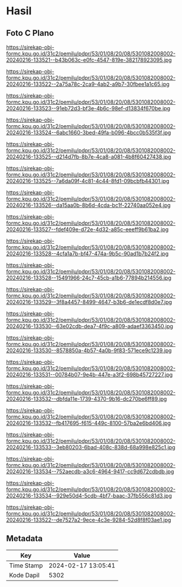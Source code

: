 # Hasil

## Foto C Plano

https://sirekap-obj-formc.kpu.go.id/31c2/pemilu/pdpr/53/01/08/20/08/5301082008002-20240216-133521--b43b063c-e0fc-4547-819e-382178923095.jpg

https://sirekap-obj-formc.kpu.go.id/31c2/pemilu/pdpr/53/01/08/20/08/5301082008002-20240216-133522--2a75a78c-2ca9-4ab2-a9b7-30fbee1a1c65.jpg

https://sirekap-obj-formc.kpu.go.id/31c2/pemilu/pdpr/53/01/08/20/08/5301082008002-20240216-133523--91eb72d3-bf3e-4b6c-98ef-d13834f670be.jpg

https://sirekap-obj-formc.kpu.go.id/31c2/pemilu/pdpr/53/01/08/20/08/5301082008002-20240216-133524--6abc1660-3bed-49fa-b096-4bcc0b535f3f.jpg

https://sirekap-obj-formc.kpu.go.id/31c2/pemilu/pdpr/53/01/08/20/08/5301082008002-20240216-133525--d214d7fb-8b7e-4ca8-a081-4b8f60427438.jpg

https://sirekap-obj-formc.kpu.go.id/31c2/pemilu/pdpr/53/01/08/20/08/5301082008002-20240216-133525--7a6da09f-4c81-4c44-8fd1-09bcbfb44301.jpg

https://sirekap-obj-formc.kpu.go.id/31c2/pemilu/pdpr/53/01/08/20/08/5301082008002-20240216-133526--da15aa0b-8b6d-4cda-bc1f-22740aa052e4.jpg

https://sirekap-obj-formc.kpu.go.id/31c2/pemilu/pdpr/53/01/08/20/08/5301082008002-20240216-133527--fdef409e-d72e-4d32-a85c-eeeff9b61ba2.jpg

https://sirekap-obj-formc.kpu.go.id/31c2/pemilu/pdpr/53/01/08/20/08/5301082008002-20240216-133528--4cfa1a7b-bf47-474a-9b5c-90ad1b7b24f2.jpg

https://sirekap-obj-formc.kpu.go.id/31c2/pemilu/pdpr/53/01/08/20/08/5301082008002-20240216-133528--15491966-24c7-45cb-a1b6-77894b214556.jpg

https://sirekap-obj-formc.kpu.go.id/31c2/pemilu/pdpr/53/01/08/20/08/5301082008002-20240216-133529--3f8a4457-8499-4647-b3b6-de1ecdf8d0e7.jpg

https://sirekap-obj-formc.kpu.go.id/31c2/pemilu/pdpr/53/01/08/20/08/5301082008002-20240216-133530--63e02cdb-dea7-4f9c-a809-adaef3363450.jpg

https://sirekap-obj-formc.kpu.go.id/31c2/pemilu/pdpr/53/01/08/20/08/5301082008002-20240216-133530--8578850a-4b57-4a0b-9f83-571ece9c1239.jpg

https://sirekap-obj-formc.kpu.go.id/31c2/pemilu/pdpr/53/01/08/20/08/5301082008002-20240216-133531--00784b07-9e4b-447e-a3f2-698b45727227.jpg

https://sirekap-obj-formc.kpu.go.id/31c2/pemilu/pdpr/53/01/08/20/08/5301082008002-20240216-133532--dbfda11e-1739-4370-9b16-dc270be6ff89.jpg

https://sirekap-obj-formc.kpu.go.id/31c2/pemilu/pdpr/53/01/08/20/08/5301082008002-20240216-133532--fb417695-f615-449c-8100-57ba2e6bd406.jpg

https://sirekap-obj-formc.kpu.go.id/31c2/pemilu/pdpr/53/01/08/20/08/5301082008002-20240216-133533--3eb80203-6bad-408c-838d-68a998e825c1.jpg

https://sirekap-obj-formc.kpu.go.id/31c2/pemilu/pdpr/53/01/08/20/08/5301082008002-20240216-133534--752aecdb-a3c6-4964-9417-cc9d672cdbdb.jpg

https://sirekap-obj-formc.kpu.go.id/31c2/pemilu/pdpr/53/01/08/20/08/5301082008002-20240216-133534--929e50d4-5cdb-4bf7-baac-37fb556c81d3.jpg

https://sirekap-obj-formc.kpu.go.id/31c2/pemilu/pdpr/53/01/08/20/08/5301082008002-20240216-133522--de7527a2-9ece-4c3e-9284-52d8f8f03ae1.jpg


## Metadata

| Key        | Value               |
| ---------- | ------------------- |
| Time Stamp | 2024-02-17 13:05:41 |
| Kode Dapil | 5302                |




